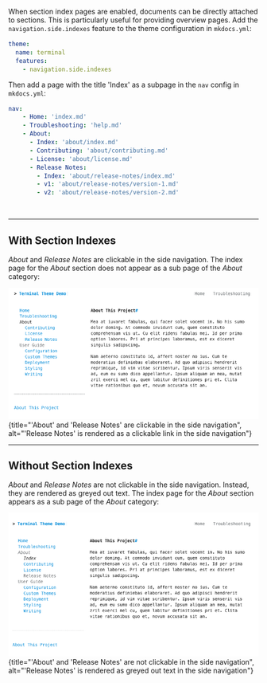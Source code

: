 When section index pages are enabled, documents can be directly attached to sections.  This is particularly useful for providing overview pages. Add the `navigation.side.indexes` feature to the theme configuration in `mkdocs.yml`:

``` yaml
theme:
  name: terminal
  features:
    - navigation.side.indexes
```

Then add a page with the title 'Index' as a subpage in the `nav` config in `mkdocs.yml`:
```yaml
nav:
    - Home: 'index.md'
    - Troubleshooting: 'help.md'
    - About: 
      - Index: 'about/index.md'
      - Contributing: 'about/contributing.md'
      - License: 'about/license.md'
      - Release Notes:
        - Index: 'about/release-notes/index.md'
        - v1: 'about/release-notes/version-1.md'
        - v2: 'about/release-notes/version-2.md'
```
<br>

<hr>

## With Section Indexes
*About* and *Release Notes* are clickable in the side navigation.  The index page for the *About* section does not appear as a sub page of the *About* category:

![Section index pages enabled](../img/about_page_with_section_indexes.png){title="'About' and 'Release Notes' are clickable in the side navigation", alt="'Release Notes' is rendered as a clickable link in the side navigation"}

<hr>

## Without Section Indexes
*About* and *Release Notes* are not clickable in the side navigation.  Instead, they are rendered as greyed out text.  The index page for the *About* section appears as a sub page of the *About* category:

![Section index pages enabled](../img/about_page_without_section_indexes.png){title="'About' and 'Release Notes' are not clickable in the side navigation", alt="'Release Notes' is rendered as greyed out text in the side navigation"}


